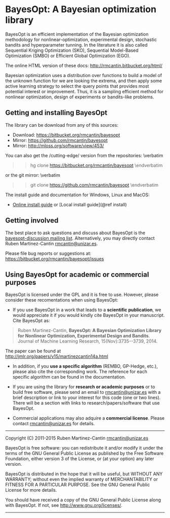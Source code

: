 BayesOpt: A Bayesian optimization library
=========================================

BayesOpt is an efficient implementation of the Bayesian optimization
methodology for nonlinear-optimization, experimental design,
stochastic bandits and hyperparameter tunning. In the literature it is
also called Sequential Kriging Optimization (SKO), Sequential
Model-Based Optimization (SMBO) or Efficient Global Optimization
(EGO).

The online HTML version of these docs:
<http://rmcantin.bitbucket.org/html/>

Bayesian optimization uses a distribution over functions to build a
model of the unknown function for we are looking the extrema, and then
apply some active learning strategy to select the query points that
provides most potential interest or improvement. Thus, it is a
sampling efficient method for nonlinear optimization, design of
experiments or bandits-like problems.


Getting and installing BayesOpt
-------------------------------

The library can be download from any of this sources:

- Download: <https://bitbucket.org/rmcantin/bayesopt>
- Mirror: <https://github.com/rmcantin/bayesopt>
- Mirror: <http://mloss.org/software/view/453/>

You can also get the /cutting-edge/ version from the repositories:
\verbatim
>> hg clone https://bitbucket.org/rmcantin/bayesopt
\endverbatim

or the git mirror:
\verbatim
>> git clone https://github.com/rmcantin/bayesopt
\endverbatim


The install guide and documentation for Windows, Linux and MacOS:
- [Online install guide](http://rmcantin.bitbucket.org/html/install.html) 
  or [Local install guide](@ref install)


Getting involved
----------------

The best place to ask questions and discuss about BayesOpt is the
[bayesopt-discussion mailing
list](https://groups.google.com/forum/#!forum/bayesopt-discussion). Alternatively,
you may directly contact Ruben Martinez-Cantin <rmcantin@unizar.es>.

Please file bug reports or suggestions at:
https://bitbucket.org/rmcantin/bayesopt/issues


Using BayesOpt for academic or commercial purposes
--------------------------------------------------

BayesOpt is licensed under the GPL and it is free to use. However,
please consider these recomentations when using BayesOpt:

- If you use BayesOpt in a work that leads to a **scientific
publication**, we would appreciate it if you would kindly cite BayesOpt
in your manuscript. Cite BayesOpt as:

> Ruben Martinez-Cantin, **BayesOpt: A Bayesian Optimization
> Library for Nonlinear Optimization, Experimental Design and
> Bandits**. Journal of Machine Learning Research, 15(Nov):3735--3739, 2014.

The paper can be found at http://jmlr.org/papers/v15/martinezcantin14a.html

- In addition, if you **use a specific algorithm** (REMBO, GP-Hedge,
etc.), please also cite the corresponding work. The reference for each
specific algorithm can be found in the documentation.

- If you are using the library for **research or academic purposes** or to
build free software, please send an email to <rmcantin@unizar.es> with
a brief description or link to your interest for this code (one or two
lines). There will be a section with links to research/papers/software
that use BayesOpt.

- Commercial applications may also adquire a **commercial license**. Please
contact <rmcantin@unizar.es> for details.


----------------------------------------------------------------------

Copyright (C) 2011-2015 Ruben Martinez-Cantin <rmcantin@unizar.es>

BayesOpt is free software: you can redistribute it and/or modify it
under the terms of the GNU General Public License as published by the
Free Software Foundation, either version 3 of the License, or (at your
option) any later version.

BayesOpt is distributed in the hope that it will be useful, but
WITHOUT ANY WARRANTY; without even the implied warranty of
MERCHANTABILITY or FITNESS FOR A PARTICULAR PURPOSE. See the GNU
General Public License for more details.

You should have received a copy of the GNU General Public License
along with BayesOpt. If not, see <http://www.gnu.org/licenses/>.

----------------------------------------------------------------------
